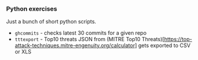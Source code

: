 ### Python exercises
Just a bunch of short python scripts.

* `ghcommits` - checks latest 30 commits for a given repo
* `tttexport` - Top10 threats JSON from (MITRE Top10 Threats)[https://top-attack-techniques.mitre-engenuity.org/calculator] gets exported to CSV or XLS